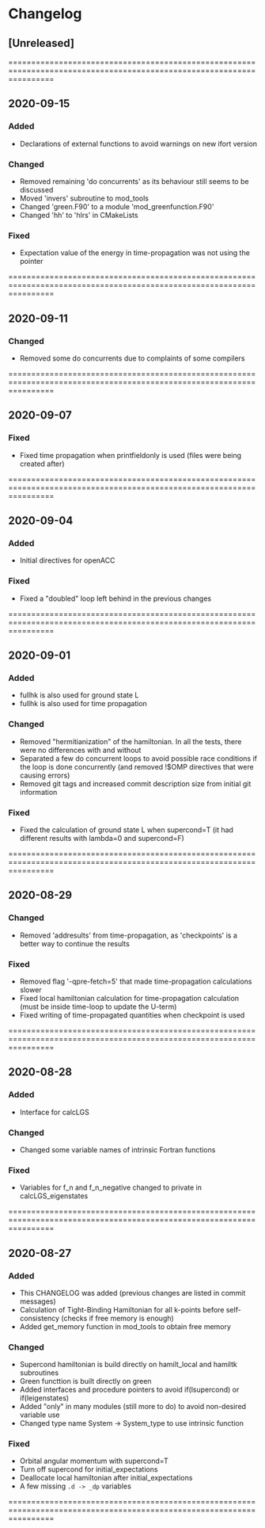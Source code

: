 # Changelog

## [Unreleased]

======================================================================================================================

## 2020-09-15

### Added

- Declarations of external functions to avoid warnings on new ifort version

### Changed

- Removed remaining 'do concurrents' as its behaviour still seems to be discussed
- Moved 'invers' subroutine to mod_tools
- Changed 'green.F90' to a module 'mod_greenfunction.F90'
- Changed 'hh' to 'hlrs' in CMakeLists

### Fixed

- Expectation value of the energy in time-propagation was not using the pointer

======================================================================================================================

## 2020-09-11

### Changed

- Removed some do concurrents due to complaints of some compilers

======================================================================================================================

## 2020-09-07

### Fixed

- Fixed time propagation when printfieldonly is used (files were being created after)

======================================================================================================================

## 2020-09-04

### Added

- Initial directives for openACC

### Fixed

- Fixed a "doubled" loop left behind in the previous changes

======================================================================================================================

## 2020-09-01

### Added

- fullhk is also used for ground state L
- fullhk is also used for time propagation

### Changed

- Removed "hermitianization" of the hamiltonian. In all the tests, there were no differences with and without
- Separated a few do concurrent loops to avoid possible race conditions if the loop is done concurrently (and removed !$OMP directives that were causing errors)
- Removed git tags and increased commit description size from initial git information

### Fixed

- Fixed the calculation of ground state L when supercond=T (it had different results with lambda=0 and supercond=F)

======================================================================================================================

## 2020-08-29

### Changed

- Removed 'addresults' from time-propagation, as 'checkpoints' is a better way to continue the results

### Fixed

- Removed flag '-qpre-fetch=5' that made time-propagation calculations slower
- Fixed local hamiltonian calculation for time-propagation calculation (must be inside time-loop to update the U-term)
- Fixed writing of time-propagated quantities when checkpoint is used

======================================================================================================================

## 2020-08-28

### Added

- Interface for calcLGS

### Changed

- Changed some variable names of intrinsic Fortran functions

### Fixed

- Variables for f_n and f_n_negative changed to private in calcLGS_eigenstates

======================================================================================================================

## 2020-08-27

### Added

- This CHANGELOG was added (previous changes are listed in commit messages)
- Calculation of Tight-Binding Hamiltonian for all k-points before self-consistency (checks if free memory is enough)
- Added get_memory function in mod_tools to obtain free memory

### Changed

- Supercond hamiltonian is build directly on hamilt_local and hamiltk subroutines
- Green functtion is built directly on green
- Added interfaces and procedure pointers to avoid if(lsupercond) or if(leigenstates)
- Added "only" in many modules (still more to do) to avoid non-desired variable use
- Changed type name System -> System_type to use intrinsic function

### Fixed

- Orbital angular momentum with supercond=T
- Turn off supercond for initial_expectations
- Deallocate local hamiltonian after initial_expectations
- A few missing `.d -> _dp` variables

======================================================================================================================